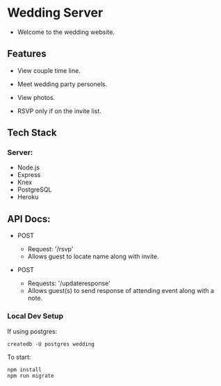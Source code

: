 # Wedding Server
- Welcome to the wedding website.

## Features

- View couple time line.

- Meet wedding party personels.

- View photos.

- RSVP only if on the invite list.

## Tech Stack

### Server:
- Node.js
- Express
- Knex
- PostgreSQL
- Heroku


## API Docs:
- POST
    - Request: '/rsvp'
    - Allows guest to locate name along with invite.


- POST
    - Requests: '/updateresponse'
    - Allows guest(s) to send response of attending event along with a note.

### Local Dev Setup
If using postgres:
```
createdb -U postgres wedding
```

To start:
```
npm install
npm run migrate
```